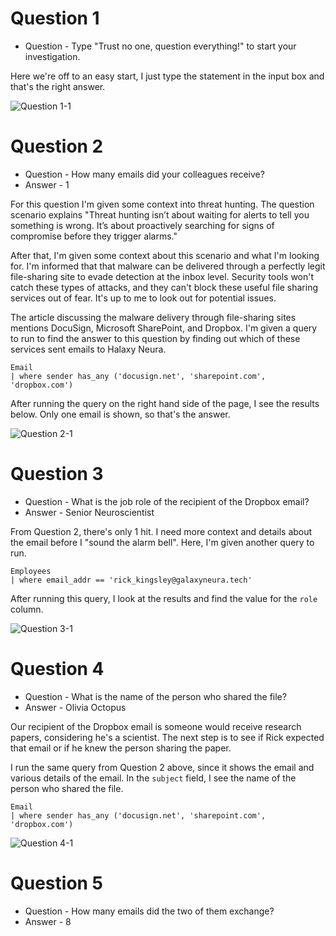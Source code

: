 # Question 1

* Question - Type "Trust no one, question everything!" to start your investigation.

Here we're off to an easy start, I just type the statement in the input box and that's the right answer. 

![Question 1-1](https://github.com/user-attachments/assets/ad9ed280-90db-470b-b833-7ed5a5c7276f)

# Question 2

* Question - How many emails did your colleagues receive?
* Answer - 1

For this question I'm given some context into threat hunting. The question scenario explains "Threat hunting isn’t about waiting for alerts to tell you something is wrong. It’s about proactively searching for signs of compromise before they trigger alarms."

After that, I'm given some context about this scenario and what I'm looking for. I'm informed that that malware can be delivered through a perfectly legit file-sharing site to evade detection at the inbox level. Security tools won't catch these types of attacks, and they can't block these useful file sharing services out of fear. It's up to me to look out for potential issues.

The article discussing the malware delivery through file-sharing sites mentions DocuSign, Microsoft SharePoint, and Dropbox. I'm given a query to run to find the answer to this question by finding out which of these services sent emails to Halaxy Neura.

```kql
Email
| where sender has_any ('docusign.net', 'sharepoint.com', 'dropbox.com')
```

After running the query on the right hand side of the page, I see the results below. Only one email is shown, so that's the answer.

![Question 2-1](https://github.com/user-attachments/assets/91d2e91c-f19c-4896-b88d-3bb2af5783ce)

# Question 3

* Question - What is the job role of the recipient of the Dropbox email?
* Answer - Senior Neuroscientist

From Question 2, there's only 1 hit. I need more context and details about the email before I "sound the alarm bell". Here, I'm given another query to run. 

```kql
Employees
| where email_addr == 'rick_kingsley@galaxyneura.tech'
```

After running this query, I look at the results and find the value for the ```role``` column. 

![Question 3-1](https://github.com/user-attachments/assets/3df600af-eb60-414b-8534-883197e9d528)

# Question 4

* Question - What is the name of the person who shared the file?
* Answer - Olivia Octopus

Our recipient of the Dropbox email is someone would receive research papers, considering he's a scientist. The next step is to see if Rick expected that email or if he knew the person sharing the paper. 

I run the same query from Question 2 above, since it shows the email and various details of the email. In the ```subject``` field, I see the name of the person who shared the file.

```kql
Email
| where sender has_any ('docusign.net', 'sharepoint.com', 'dropbox.com')
```

![Question 4-1](https://github.com/user-attachments/assets/a4b5cc86-2315-4b04-9ade-709772b790c4)

# Question 5 

* Question - How many emails did the two of them exchange?
* Answer - 8
